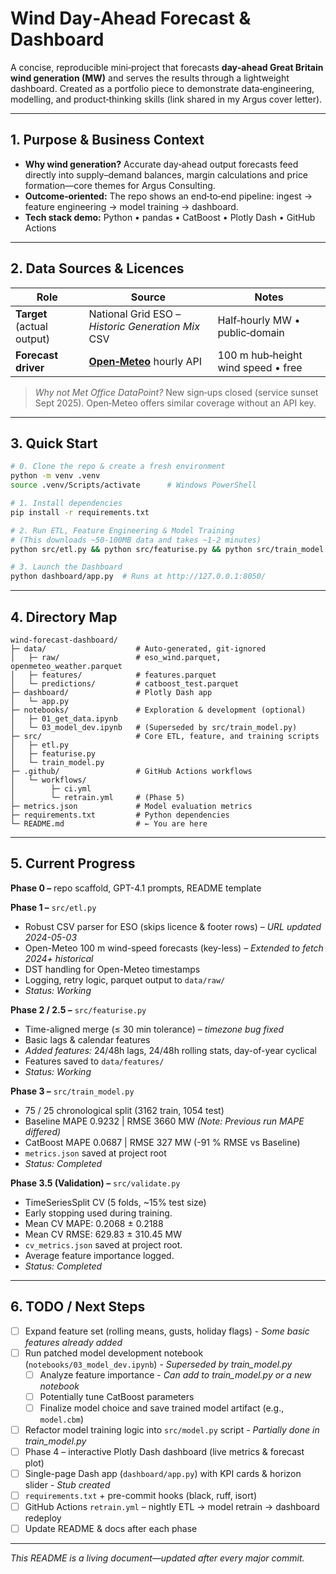 # Wind Day‑Ahead Forecast & Dashboard

A concise, reproducible mini‑project that forecasts **day‑ahead Great Britain wind generation (MW)** and serves the results through a lightweight dashboard.
Created as a portfolio piece to demonstrate data‑engineering, modelling, and product‑thinking skills (link shared in my Argus cover letter).

---

## 1. Purpose & Business Context

* **Why wind generation?** Accurate day‑ahead output forecasts feed directly into supply–demand balances, margin calculations and price formation—core themes for Argus Consulting.
* **Outcome‑oriented:** The repo shows an end‑to‑end pipeline: ingest → feature engineering → model training → dashboard.
* **Tech stack demo:** Python • pandas • CatBoost • Plotly Dash • GitHub Actions

---

## 2. Data Sources & Licences

| Role                       | Source                                               | Notes                              |
| -------------------------- | ---------------------------------------------------- | ---------------------------------- |
| **Target** (actual output) | National Grid ESO – *Historic Generation Mix* CSV    | Half‑hourly MW • public‑domain     |
| **Forecast driver**        | **[Open‑Meteo](https://open-meteo.com/)** hourly API | 100 m hub‑height wind speed • free |

> *Why not Met Office DataPoint?* New sign‑ups closed (service sunset Sept 2025). Open‑Meteo offers similar coverage without an API key.

---

## 3. Quick Start

```bash
# 0. Clone the repo & create a fresh environment
python -m venv .venv
source .venv/Scripts/activate      # Windows PowerShell

# 1. Install dependencies
pip install -r requirements.txt

# 2. Run ETL, Feature Engineering & Model Training
# (This downloads ~50-100MB data and takes ~1-2 minutes)
python src/etl.py && python src/featurise.py && python src/train_model.py

# 3. Launch the Dashboard
python dashboard/app.py  # Runs at http://127.0.0.1:8050/
```

---

## 4. Directory Map

```
wind-forecast-dashboard/
├─ data/                    # Auto-generated, git-ignored
│   ├─ raw/                 # eso_wind.parquet, openmeteo_weather.parquet
│   ├─ features/            # features.parquet
│   └─ predictions/         # catboost_test.parquet
├─ dashboard/               # Plotly Dash app
│   └─ app.py
├─ notebooks/               # Exploration & development (optional)
│   ├─ 01_get_data.ipynb
│   └─ 03_model_dev.ipynb   # (Superseded by src/train_model.py)
├─ src/                     # Core ETL, feature, and training scripts
│   ├─ etl.py
│   ├─ featurise.py
│   └─ train_model.py
├─ .github/                 # GitHub Actions workflows
│   └─ workflows/
│        ├─ ci.yml
│        └─ retrain.yml     # (Phase 5)
├─ metrics.json             # Model evaluation metrics
├─ requirements.txt         # Python dependencies
└─ README.md                # ← You are here
```

---

## 5. Current Progress

**Phase 0 –** repo scaffold, GPT-4.1 prompts, README template

**Phase 1 –** `src/etl.py`

* Robust CSV parser for ESO (skips licence & footer rows) – *URL updated 2024-05-03*
* Open-Meteo 100 m wind-speed forecasts (key-less) – *Extended to fetch 2024+ historical*
* DST handling for Open-Meteo timestamps
* Logging, retry logic, parquet output to `data/raw/`
* *Status: Working*

**Phase 2 / 2.5 –** `src/featurise.py`

* Time-aligned merge (≤ 30 min tolerance) – *timezone bug fixed*
* Basic lags & calendar features
* *Added features:* 24/48h lags, 24/48h rolling stats, day-of-year cyclical
* Features saved to `data/features/`
* *Status: Working*

**Phase 3 –** `src/train_model.py`
* 75 / 25 chronological split (3162 train, 1054 test)
* Baseline MAPE 0.9232 | RMSE 3660 MW  *(Note: Previous run MAPE differed)*
* CatBoost MAPE 0.0687 | RMSE 327 MW (-91 % RMSE vs Baseline)
* `metrics.json` saved at project root
* *Status: Completed*

**Phase 3.5 (Validation) –** `src/validate.py`
* TimeSeriesSplit CV (5 folds, ~15% test size)
* Early stopping used during training.
* Mean CV MAPE: 0.2068 ± 0.2188
* Mean CV RMSE: 629.83 ± 310.45 MW
* `cv_metrics.json` saved at project root.
* Average feature importance logged.
* *Status: Completed*

---

## 6. TODO / Next Steps

* [ ] Expand feature set (rolling means, gusts, holiday flags) - *Some basic features already added*
* [ ] Run patched model development notebook (`notebooks/03_model_dev.ipynb`) - *Superseded by train_model.py*
    * [ ] Analyze feature importance - *Can add to train_model.py or a new notebook*
    * [ ] Potentially tune CatBoost parameters
    * [ ] Finalize model choice and save trained model artifact (e.g., `model.cbm`)
* [ ] Refactor model training logic into `src/model.py` script - *Partially done in train_model.py*
* [ ] Phase 4 – interactive Plotly Dash dashboard (live metrics & forecast plot)
* [ ] Single-page Dash app (`dashboard/app.py`) with KPI cards & horizon slider - *Stub created*
* [ ] `requirements.txt` + pre-commit hooks (black, ruff, isort)
* [ ] GitHub Actions `retrain.yml` – nightly ETL → model retrain → dashboard redeploy
* [ ] Update README & docs after each phase

---

*This README is a living document—updated after every major commit.*
